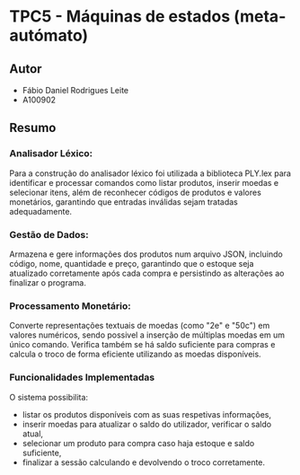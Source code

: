 # TPC5 - Máquinas de estados (meta-autómato)

## Autor
- Fábio Daniel Rodrigues Leite
- A100902

## Resumo

### Analisador Léxico:
Para a construção do analisador léxico foi utilizada a biblioteca PLY.lex para identificar e processar comandos como listar produtos, inserir moedas e selecionar itens, além de reconhecer códigos de produtos e valores monetários, garantindo que entradas inválidas sejam tratadas adequadamente.

### Gestão de Dados: 
Armazena e gere informações dos produtos num arquivo JSON, incluindo código, nome, quantidade e preço, garantindo que o estoque seja atualizado corretamente após cada compra e persistindo as alterações ao finalizar o programa.

### Processamento Monetário: 
Converte representações textuais de moedas (como "2e" e "50c") em valores numéricos, sendo possivel a inserção de múltiplas moedas em um único comando.
Verifica também se há saldo suficiente para compras e calcula o troco de forma eficiente utilizando as moedas disponíveis.

### Funcionalidades Implementadas
O sistema possibilita: 
- listar os produtos disponíveis com as suas respetivas informações, 
- inserir moedas para atualizar o saldo do utilizador, verificar o saldo atual, 
- selecionar um produto para compra caso haja estoque e saldo suficiente,
- finalizar a sessão calculando e devolvendo o troco corretamente.